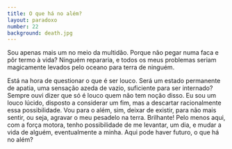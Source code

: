 ```yaml
---
title: O que há no além?
layout: paradoxo
number: 22
background: death.jpg
---
```


Sou apenas mais um no meio da multidão. Porque não pegar numa faca e pôr termo à vida? Ninguém repararia, e todos os meus problemas seriam magicamente levados pelo oceano para terra de ninguém.

Está na hora de questionar o que é ser louco. Será um estado permanente de apatia, uma sensação azeda de vazio, suficiente para ser internado? Sempre ouvi dizer que só é louco quem não tem noção disso. Eu sou um louco lúcido, disposto a considerar um fim, mas a descartar racionalmente essa possibilidade. Vou para o além, sim, deixar de existir, para não mais sentir, ou seja, agravar o meu pesadelo na terra. Brilhante! Pelo menos aqui, com a força motora, tenho possibilidade de me levantar, um dia, e mudar a vida de alguém, eventualmente a minha. Aqui pode haver futuro, o que há no além?
